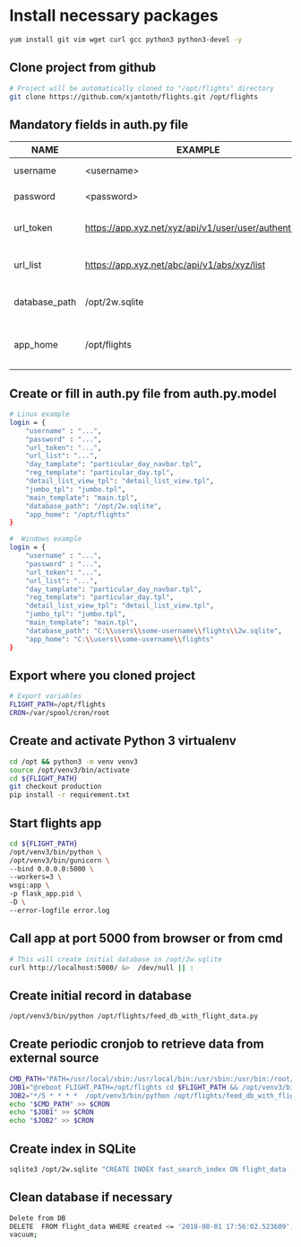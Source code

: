 # Install necessary packages

```bash
yum install git vim wget curl gcc python3 python3-devel -y
```

## Clone project from github

```bash
# Project will be automatically cloned to "/opt/flights" directory
git clone https://github.com/xjantoth/flights.git /opt/flights
```

## Mandatory fields in auth.py file

| NAME          | EXAMPLE       | DESCRIPTION  |
| ------------- | ------------- | -------------------- |
| username      | \<username\>    | Find in en email |
| password      | \<password\>    | Find in an email|
| url_token     | https://app.xyz.net/xyz/api/v1/user/user/authenticate | Authentication URL - find in email|
| url_list      | https://app.xyz.net/abc/api/v1/abs/xyz/list  | List URL - find in an email |
| database_path | /opt/2w.sqlite  | Desired location for your database |
| app_home      | /opt/flights  | Location where github project is cloned|

## Create or fill in auth.py file from auth.py.model

```bash
# Linux example
login = {
    "username" : "...",
    "password" : "...",
    "url_token": "...",
    "url_list": "...",
    "day_tamplate": "particular_day_navbar.tpl",
    "reg_template": "particular_day.tpl",
    "detail_list_view_tpl": "detail_list_view.tpl",
    "jumbo_tpl": "jumbo.tpl",
    "main_template": "main.tpl",
    "database_path": "/opt/2w.sqlite",
    "app_home": "/opt/flights"
}

#  Windows example
login = {
    "username" : "...",
    "password" : "...",
    "url_token": "...",
    "url_list": "...",
    "day_tamplate": "particular_day_navbar.tpl",
    "reg_template": "particular_day.tpl",
    "detail_list_view_tpl": "detail_list_view.tpl",
    "jumbo_tpl": "jumbo.tpl",
    "main_template": "main.tpl",
    "database_path": "C:\\users\\some-username\\flights\\2w.sqlite",
    "app_home": "C:\\users\\some-username\\flights"
}
```

## Export where you cloned project

```bash
# Export variables
FLIGHT_PATH=/opt/flights 
CRON=/var/spool/cron/root
```

## Create and activate Python 3 virtualenv

```bash
cd /opt && python3 -m venv venv3
source /opt/venv3/bin/activate
cd ${FLIGHT_PATH}
git checkout production
pip install -r requirement.txt
```


## Start flights app

```bash
cd ${FLIGHT_PATH} 
/opt/venv3/bin/python \
/opt/venv3/bin/gunicorn \
--bind 0.0.0.0:5000 \
--workers=3 \
wsgi:app \
-p flask_app.pid \
-D \
--error-logfile error.log
```

## Call app at port 5000 from browser or from cmd 

```bash
# This will create initial database in /opt/2w.sqlite
curl http://localhost:5000/ &>  /dev/null || :
```

## Create initial record in database

```bash
/opt/venv3/bin/python /opt/flights/feed_db_with_flight_data.py
```

## Create periodic cronjob to retrieve data from external source

```bash
CMD_PATH="PATH=/usr/local/sbin:/usr/local/bin:/usr/sbin:/usr/bin:/root/bin"
JOB1="@reboot FLIGHT_PATH=/opt/flights cd $FLIGHT_PATH && /opt/venv3/bin/python /opt/venv3/bin/gunicorn --bind 0.0.0.0:5000 --workers=3 wsgi:app -p flask_app.pid -D --error-logfile error.log"
JOB2="*/5 * * * *  /opt/venv3/bin/python /opt/flights/feed_db_with_flight_data.py >> /opt/flights/error_log.log 2>&1"
echo "$CMD_PATH" >> $CRON
echo "$JOB1" >> $CRON
echo "$JOB2" >> $CRON
```

## Create index in SQLite

```bash
sqlite3 /opt/2w.sqlite "CREATE INDEX fast_search_index ON flight_data (created) exit"
```

## Clean database if necessary

```bash
Delete from DB
DELETE  FROM flight_data WHERE created <= '2018-08-01 17:56:02.523609';
vacuum;
```
